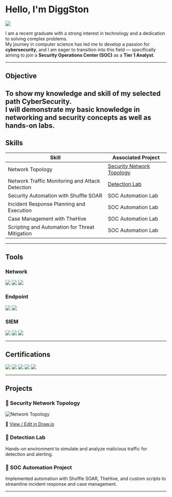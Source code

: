 # Hello, I'm DiggSton
<a href="https://linkedin.com"><img src="https://img.shields.io/badge/-LinkedIn-0072b1?&style=for-the-badge&logo=linkedin&logoColor=white" /></a>

I am a recent graduate with a strong interest in technology and a dedication to solving complex problems.  
My journey in computer science has led me to develop a passion for **cybersecurity**, and I am eager to transition into this field — specifically aiming to join a **Security Operations Center (SOC)** as a **Tier 1 Analyst**.

---

## Objective
To show my knowledge and skill of my selected path **CyberSecurity**.  
I will demonstrate my basic knowledge in **networking** and **security concepts** as well as hands-on labs.
---

## Skills

| Skill                                         | Associated Project         |
|-----------------------------------------------|----------------------------|
| Network Topology                              | <a href="https://viewer.diagrams.net/?edit=_blank&url=https://raw.githubusercontent.com/DiggSton/DiggSton/main/Small%20Business%20Star%20Topology.drawio">Security Network Topology</a> |
| Network Traffic Monitoring and Attack Detection | <a href="https://google.com">Detection Lab</a> |
| Security Automation with Shuffle SOAR         | SOC Automation Lab |
| Incident Response Planning and Execution      | SOC Automation Lab |
| Case Management with TheHive                  | SOC Automation Lab |
| Scripting and Automation for Threat Mitigation | SOC Automation Lab |

---

## Tools

### Network
<div>
    <img src="https://img.shields.io/badge/-Wireshark-1679A7?&style=for-the-badge&logo=Wireshark&logoColor=white" />
    <img src="https://img.shields.io/badge/-Suricata-EF3B2D?&style=for-the-badge&logo=Suricata&logoColor=white" />
    <img src="https://img.shields.io/badge/-Zeek-777BB4?&style=for-the-badge&logo=Zeek&logoColor=white" />
</div>

### Endpoint
<div>
    <img src="https://img.shields.io/badge/-Microsoft_Defender_for_Endpoint-00A4EF?&style=for-the-badge&logo=Microsoft&logoColor=white" />
    <img src="https://img.shields.io/badge/-Velociraptor-4B275F?&style=for-the-badge&logo=Velociraptor&logoColor=white" />
</div>

### SIEM
<div>
    <img src="https://img.shields.io/badge/-Microsoft_Sentinel-0078D4?&style=for-the-badge&logo=Microsoft&logoColor=white" />
    <img src="https://img.shields.io/badge/-Splunk-000000?&style=for-the-badge&logo=Splunk&logoColor=white" />
    <img src="https://img.shields.io/badge/-Elastic-005571?&style=for-the-badge&logo=Elastic&logoColor=white" />
</div>

---

## Certifications
<div>
<img src="https://img.shields.io/badge/-Security%2B-FF0000?&style=for-the-badge&logo=CompTIA&logoColor=white" />
<img src="https://img.shields.io/badge/-Network%2B-007ACC?&style=for-the-badge&logo=CompTIA&logoColor=white" />
<img src="https://img.shields.io/badge/-A%2B-4D4D4D?&style=for-the-badge&logo=CompTIA&logoColor=white" />
<img src="https://img.shields.io/badge/-CDSA-006400?&style=for-the-badge&logoColor=white" />
<img src="https://img.shields.io/badge/-CCD-000080?&style=for-the-badge&logoColor=white" />
</div>

---

## Projects

### 🔹 Security Network Topology
![Network Topology](diagrams/network-topology.png)  

🔗 [View / Edit in Draw.io](https://viewer.diagrams.net/?edit=_blank&url=https://raw.githubusercontent.com/DiggSton/DiggSton/main/Small%20Business%20Star%20Topology.drawio)

### 🔹 Detection Lab
Hands-on environment to simulate and analyze malicious traffic for detection and alerting.

### 🔹 SOC Automation Project
Implemented automation with Shuffle SOAR, TheHive, and custom scripts to streamline incident response and case management.

---

